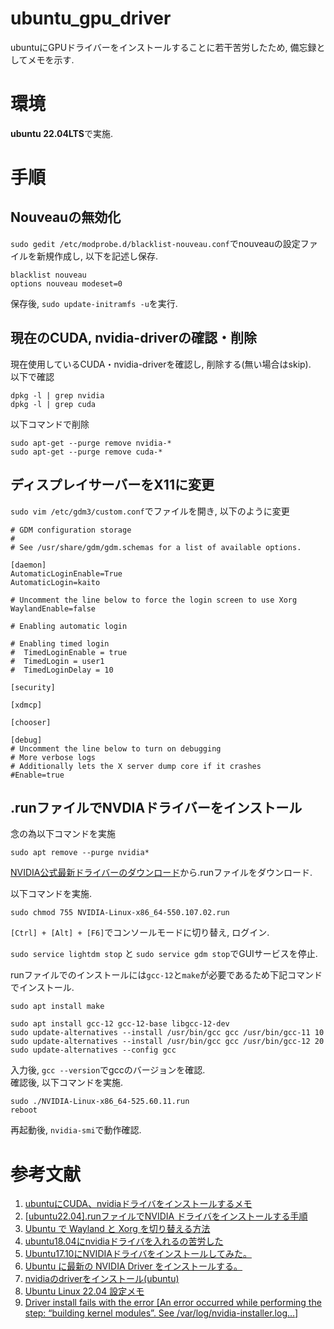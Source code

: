 # ubuntu_gpu_driver

ubuntuにGPUドライバーをインストールすることに若干苦労したため, 備忘録としてメモを示す.

# 環境

**ubuntu 22.04LTS**で実施.

# 手順

## Nouveauの無効化

`sudo gedit /etc/modprobe.d/blacklist-nouveau.conf`でnouveauの設定ファイルを新規作成し, 以下を記述し保存.

```
blacklist nouveau
options nouveau modeset=0
```

保存後, `sudo update-initramfs -u`を実行.

## 現在のCUDA, nvidia-driverの確認・削除

現在使用しているCUDA・nvidia-driverを確認し, 削除する(無い場合はskip).</br>
以下で確認
```
dpkg -l | grep nvidia
dpkg -l | grep cuda
```

以下コマンドで削除

```
sudo apt-get --purge remove nvidia-*
sudo apt-get --purge remove cuda-*
```

## ディスプレイサーバーをX11に変更

`sudo vim /etc/gdm3/custom.conf`でファイルを開き, 以下のように変更

```
# GDM configuration storage
#
# See /usr/share/gdm/gdm.schemas for a list of available options.

[daemon]
AutomaticLoginEnable=True
AutomaticLogin=kaito

# Uncomment the line below to force the login screen to use Xorg
WaylandEnable=false

# Enabling automatic login

# Enabling timed login
#  TimedLoginEnable = true
#  TimedLogin = user1
#  TimedLoginDelay = 10

[security]

[xdmcp]

[chooser]

[debug]
# Uncomment the line below to turn on debugging
# More verbose logs
# Additionally lets the X server dump core if it crashes
#Enable=true
```

## .runファイルでNVDIAドライバーをインストール

念の為以下コマンドを実施

```
sudo apt remove --purge nvidia*
```

[NVIDIA公式最新ドライバーのダウンロード](https://www.nvidia.com/ja-jp/drivers/)から.runファイルをダウンロード.</br>

以下コマンドを実施.

```
sudo chmod 755 NVIDIA-Linux-x86_64-550.107.02.run 
```

`[Ctrl] + [Alt] + [F6]`でコンソールモードに切り替え, ログイン.

`sudo service lightdm stop` と `sudo service gdm stop`でGUIサービスを停止.

runファイルでのインストールには`gcc-12`と`make`が必要であるため下記コマンドでインストール.

```
sudo apt install make

sudo apt install gcc-12 gcc-12-base libgcc-12-dev
sudo update-alternatives --install /usr/bin/gcc gcc /usr/bin/gcc-11 10
sudo update-alternatives --install /usr/bin/gcc gcc /usr/bin/gcc-12 20
sudo update-alternatives --config gcc
```

入力後, `gcc --version`でgccのバージョンを確認.</br>
確認後, 以下コマンドを実施.

```
sudo ./NVIDIA-Linux-x86_64-525.60.11.run
reboot
```

再起動後, `nvidia-smi`で動作確認.




# 参考文献

1. [ubuntuにCUDA、nvidiaドライバをインストールするメモ](https://qiita.com/porizou1/items/74d8264d6381ee2941bd)
2. [[ubuntu22.04].runファイルでNVIDIA ドライバをインストールする手順](https://qiita.com/porizou1/items/09270f2b4d3196b00aee)
3. [Ubuntu で Wayland と Xorg を切り替える方法](https://jp.moyens.net/how-to/220737/)
4. [ubuntu18.04にnvidiaドライバを入れるの苦労した](https://qiita.com/kawazu191128/items/8a46308be6949f5bda57)
5. [Ubuntu17.10にNVIDIAドライバをインストールしてみた。](https://qiita.com/tatsuya11bbs/items/be6ceb85eee074c57b71)
6. [Ubuntu に最新の NVIDIA Driver をインストールする。](https://zondeel.hateblo.jp/entry/2014/08/29/202919)
7. [nvidiaのdriverをインストール(ubuntu)](https://mikemoke.hatenablog.com/entry/2015/06/23/004739)
8. [Ubuntu Linux 22.04 設定メモ](https://qiita.com/j0306043/items/fcc9546056eeca5b025a)
9. [Driver install fails with the error [An error occurred while performing the step: “building kernel modules”. See /var/log/nvidia-installer.log…]](https://forums.developer.nvidia.com/t/driver-install-fails-with-the-error-an-error-occurred-while-performing-the-step-building-kernel-modules-see-var-log-nvidia-installer-log/280385/1)